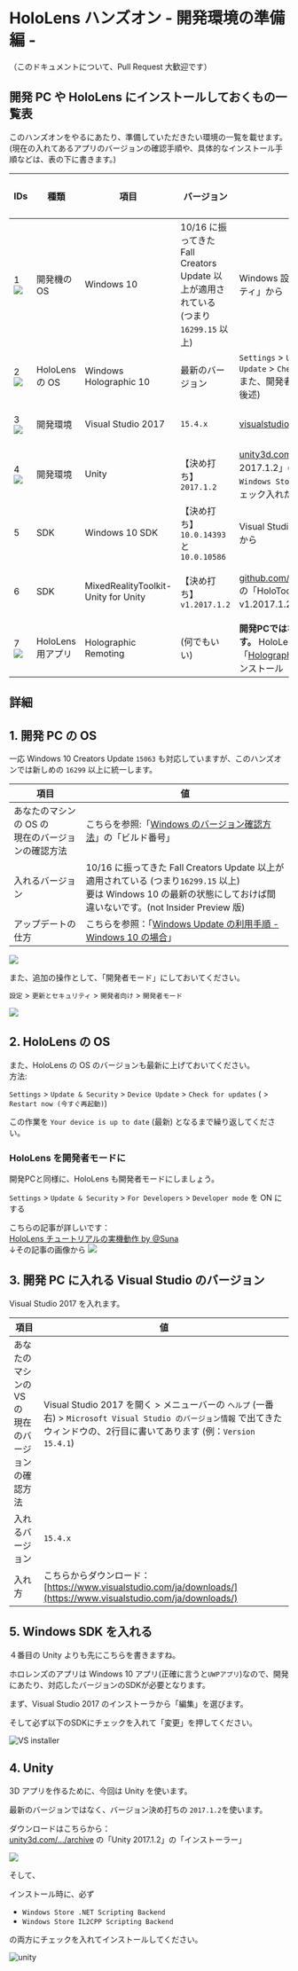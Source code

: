 # HoloLens ハンズオン - 開発環境の準備編 -

（このドキュメントについて、Pull Request 大歓迎です）

## 開発 PC や HoloLens にインストールしておくもの一覧表

このハンズオンをやるにあたり、準備していただきたい環境の一覧を載せます。    
(現在の入れてあるアプリのバージョンの確認手順や、具体的なインストール手順などは、表の下に書きます。)

IDs|種類|項目|バージョン|ダウンロード先|当日までのアクション
----|----|----|----|----|----
1<br>![](img/icon/win10.png)|開発機の OS|Windows 10|10/16 に振ってきた Fall Creators Update 以上が適用されている (つまり `16299.15` 以上)|Windows 設定アプリの「更新とセキュリティ」から|開発PCに要インストール
2<br>![](img/icon/win10.png)|HoloLens の OS|Windows Holographic 10|最新のバージョン|`Settings`  > `Update & Security` > `Device Update` > `Check for updates`<br>また、開発者モードに設定もする(方法は後述)|HoloLens に要インストール
3<br>![](img/icon/vs2017.png)|開発環境|Visual Studio 2017|`15.4.x`|[visualstudio.com/ja/downloads/](https://www.visualstudio.com/ja/downloads/)|開発PCに要インストール
4<br>![](img/icon/unity.png)|開発環境|Unity|【決め打ち】<br>`2017.1.2`|[unity3d.com/.../archive](https://unity3d.com/get-unity/download/archive) の「Unity 2017.1.2」のインストーラで<br>`Windows Store` 用コンポーネント2つをチェック入れた状態でインストール|開発PCに要インストール
5|SDK|Windows 10 SDK|【決め打ち】<br>`10.0.14393` と `10.0.10586`|Visual Studio のインストーラの「編集」から|開発PC(VS)に要インストール
6|SDK|MixedRealityToolkit-Unity for Unity|【決め打ち】<br>`v1.2017.1.2`|[github.com/Microsoft/.../Unitypackages](https://github.com/Microsoft/MixedRealityToolkit-Unity/tree/master/External/Unitypackages) の「HoloToolkit-Unity-v1.2017.1.2.unitypackage」|開発PCにダウンロードしておく
7<br>![](img/icon/holoremoting.png)|HoloLens 用アプリ|Holographic Remoting|(何でもいい)| **開発PCではなく、HoloLens に入れます。** HoloLens の Windows Store から「[Holographic Remoting](https://www.microsoft.com/ja-jp/store/p/holographic-remoting-player/9nblggh4sv40)」で検索してインストール| **HoloLens に** 要インストール

## 詳細

## 1. 開発 PC の OS

一応 Windows 10 Creators Update `15063` も対応していますが、このハンズオンでは新しめの `16299` 以上に統一します。    

項目|値
----|----
あなたのマシンの OS の<br>現在のバージョンの確認方法|こちらを参照:「[Windows のバージョン確認方法](https://www.microsoft.com/ja-jp/safety/protect/ver_win.aspx)」の「ビルド番号」
入れるバージョン|10/16 に振ってきた Fall Creators Update 以上が適用されている (つまり`16299.15` 以上)<br>要は Windows 10 の最新の状態にしておけば間違いないです。(not Insider Preview 版)
アップデートの仕方|こちらを参照：「[Windows Update の利用手順 - Windows 10 の場合](https://www.microsoft.com/ja-jp/safety/protect/musteps_win10.aspx)」

![](https://fud.community.services.support.microsoft.com/Fud/FileDownloadHandler.ashx?fid=05415d7b-0480-4f8d-be0f-eeb055c558cd)

また、追加の操作として、「開発者モード」にしておいてください。    

`設定` > `更新とセキュリティ` > `開発者向け` > `開発者モード`

![](img/devmode.PNG)

## 2. HoloLens の OS

また、HoloLens の OS のバージョンも最新に上げておいてください。       
方法:

`Settings`  > `Update & Security` > `Device Update` > `Check for updates` ( > `Restart now (今すぐ再起動)`)

この作業を `Your device is up to date` (最新) となるまで繰り返してください。

### HoloLens を開発者モードに

開発PCと同様に、HoloLens も開発者モードにしましょう。
   
`Settings` > `Update & Security` > `For Developers` > `Developer mode` を ON にする

こちらの記事が詳しいです：    
[HoloLens チュートリアルの実機動作 by @Suna ](https://qiita.com/Suna/items/194989d8fa1d9bc3cc97)     
↓その記事の画像から
![](img/holoDevMode.png)     


## 3. 開発 PC に入れる Visual Studio のバージョン

Visual Studio 2017 を入れます。

項目|値
----|----
あなたのマシンの VS の<br>現在のバージョンの確認方法|Visual Studio 2017 を開く > メニューバーの `ヘルプ` (一番右) > `Microsoft Visual Studio のバージョン情報` で出てきたウィンドウの、2行目に書いてあります (例：`Version 15.4.1`)
入れるバージョン|`15.4.x`
入れ方|こちらからダウンロード：[https://www.visualstudio.com/ja/downloads/](https://www.visualstudio.com/ja/downloads/)

## 5. Windows SDK を入れる

４番目の Unity よりも先にこちらを書きますね。

ホロレンズのアプリは Windows 10 アプリ(正確に言うと`UWPアプリ`)なので、開発にあたり、対応したバージョンのSDKが必要となります。

まず、Visual Studio 2017 のインストーラから「編集」を選びます。

そして必ず以下のSDKにチェックを入れて「変更」を押してください。

![VS installer](img/vsinstaller.jpg)

## 4. Unity

3D アプリを作るために、今回は Unity を使います。

最新のバージョンではなく、バージョン決め打ちの `2017.1.2`を使います。

ダウンロードはこちらから：    
[unity3d.com/.../archive](https://unity3d.com/get-unity/download/archive) の「Unity 2017.1.2」の「インストーラー」

![](img/unityin.png)

そして、

インストール時に、必ず

* `Windows Store .NET Scripting Backend` 
* `Windows Store IL2CPP Scripting Backend` 

の両方にチェックを入れてインストールしてください。

![unity](img/unityinstall.png)

## 
